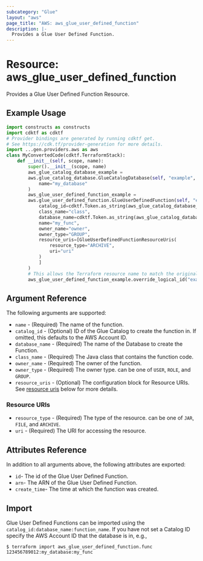 ```yaml
---
subcategory: "Glue"
layout: "aws"
page_title: "AWS: aws_glue_user_defined_function"
description: |-
  Provides a Glue User Defined Function.
---
```


# Resource: aws_glue_user_defined_function

Provides a Glue User Defined Function Resource.

## Example Usage

```python
import constructs as constructs
import cdktf as cdktf
# Provider bindings are generated by running cdktf get.
# See https://cdk.tf/provider-generation for more details.
import ...gen.providers.aws as aws
class MyConvertedCode(cdktf.TerraformStack):
    def __init__(self, scope, name):
        super().__init__(scope, name)
        aws_glue_catalog_database_example =
        aws.glue_catalog_database.GlueCatalogDatabase(self, "example",
            name="my_database"
        )
        aws_glue_user_defined_function_example =
        aws.glue_user_defined_function.GlueUserDefinedFunction(self, "example_1",
            catalog_id=cdktf.Token.as_string(aws_glue_catalog_database_example.catalog_id),
            class_name="class",
            database_name=cdktf.Token.as_string(aws_glue_catalog_database_example.name),
            name="my_func",
            owner_name="owner",
            owner_type="GROUP",
            resource_uris=[GlueUserDefinedFunctionResourceUris(
                resource_type="ARCHIVE",
                uri="uri"
            )
            ]
        )
        # This allows the Terraform resource name to match the original name. You can remove the call if you don't need them to match.
        aws_glue_user_defined_function_example.override_logical_id("example")
```

## Argument Reference

The following arguments are supported:

* `name` - (Required) The name of the function.
* `catalog_id` - (Optional) ID of the Glue Catalog to create the function in. If omitted, this defaults to the AWS Account ID.
* `database_name` - (Required) The name of the Database to create the Function.
* `class_name` - (Required) The Java class that contains the function code.
* `owner_name` - (Required) The owner of the function.
* `owner_type` - (Required) The owner type. can be one of `USER`, `ROLE`, and `GROUP`.
* `resource_uris` - (Optional) The configuration block for Resource URIs. See [resource uris](#resource-uris) below for more details.

### Resource URIs

* `resource_type` - (Required) The type of the resource. can be one of `JAR`, `FILE`, and `ARCHIVE`.
* `uri` - (Required) The URI for accessing the resource.

## Attributes Reference

In addition to all arguments above, the following attributes are exported:

* `id`- The id of the Glue User Defined Function.
* `arn`- The ARN of the Glue User Defined Function.
* `create_time`- The time at which the function was created.

## Import

Glue User Defined Functions can be imported using the `catalog_id:database_name:function_name`. If you have not set a Catalog ID specify the AWS Account ID that the database is in, e.g.,

```
$ terraform import aws_glue_user_defined_function.func 123456789012:my_database:my_func
```

<!-- cache-key: cdktf-0.17.0-pre.15 input-928f20f1e0c493e7ed10bc5c25f2e427bb60376a1f67e9931f23388e08817512 -->